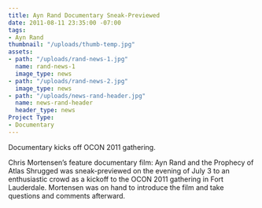 ```yaml
---
title: Ayn Rand Documentary Sneak-Previewed
date: 2011-08-11 23:35:00 -07:00
tags:
- Ayn Rand
thumbnail: "/uploads/thumb-temp.jpg"
assets:
- path: "/uploads/rand-news-1.jpg"
  name: rand-news-1
  image_type: news
- path: "/uploads/rand-news-2.jpg"
  image_type: news
- path: "/uploads/news-rand-header.jpg"
  name: news-rand-header
  header_type: news
Project Type:
- Documentary
---
```


Documentary kicks off OCON 2011 gathering.


Chris Mortensen’s feature documentary film: Ayn Rand and the Prophecy of Atlas Shrugged was sneak-previewed on the evening of July 3 to an enthusiastic crowd as a kickoff to the OCON 2011 gathering in Fort Lauderdale. Mortensen was on hand to introduce the film and take questions and comments afterward.
